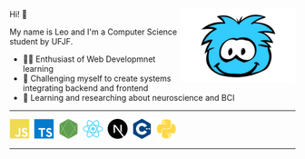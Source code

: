 <img src = "puffleeee.png" width=40% align=right>
 Hi! 👋

My name is Leo and I'm a Computer Science student by UFJF.

- 👨‍💻 Enthusiast of Web Developmnet learning
- 🎯 Challenging myself to create systems integrating backend and frontend
- 🧠 Learning and researching about neuroscience and BCI
---
<div>
<img src = "https://github.com/devicons/devicon/blob/master/icons/javascript/javascript-plain.svg" width=7%>&nbsp;
 <img src = "https://github.com/devicons/devicon/blob/master/icons/typescript/typescript-plain.svg" width=7%>&nbsp;
<img src = "https://github.com/devicons/devicon/blob/master/icons/nodejs/nodejs-plain.svg" width=7%>&nbsp;
<img src = "https://github.com/devicons/devicon/blob/master/icons/react/react-original.svg" width=7%>&nbsp;
 <img src = "https://github.com/devicons/devicon/blob/master/icons/nextjs/nextjs-plain.svg" width=7%>&nbsp;
<img src = "https://github.com/devicons/devicon/blob/master/icons/cplusplus/cplusplus-plain.svg" width=7%>&nbsp;
<img src = "https://github.com/devicons/devicon/blob/master/icons/python/python-plain.svg" width=7%>&nbsp;
</div>

---


